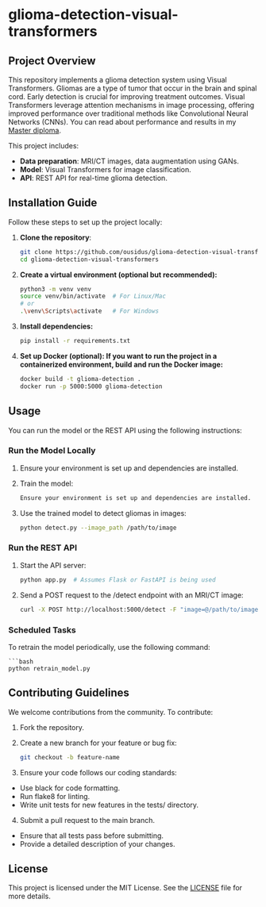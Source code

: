 # **glioma-detection-visual-transformers**

## **Project Overview**
This repository implements a glioma detection system using Visual Transformers. Gliomas are a type of tumor that occur in the brain and spinal cord. Early detection is crucial for improving treatment outcomes. Visual Transformers leverage attention mechanisms in image processing, offering improved performance over traditional methods like Convolutional Neural Networks (CNNs).
You can read about performance and results in my [Master diploma](https://www.overleaf.com/read/cfbyrxrjmvhv#932c28).


This project includes:
- **Data preparation**: MRI/CT images, data augmentation using GANs.
- **Model**: Visual Transformers for image classification.
- **API**: REST API for real-time glioma detection.

## **Installation Guide**
Follow these steps to set up the project locally:

1. **Clone the repository**:
   ```bash
   git clone https://github.com/ousidus/glioma-detection-visual-transformers.git
   cd glioma-detection-visual-transformers
2. **Create a virtual environment (optional but recommended):**

    ```bash
    python3 -m venv venv
    source venv/bin/activate  # For Linux/Mac
    # or
    .\venv\Scripts\activate   # For Windows

3. **Install dependencies:**
    ```bash
    pip install -r requirements.txt

4. **Set up Docker (optional): If you want to run the project in a containerized environment, build and run the Docker image:**

    ```bash
    docker build -t glioma-detection .
    docker run -p 5000:5000 glioma-detection

## Usage
You can run the model or the REST API using the following instructions:

### Run the Model Locally
1. Ensure your environment is set up and dependencies are installed.

2. Train the model:
    ```bash
    Ensure your environment is set up and dependencies are installed.
3. Use the trained model to detect gliomas in images:
    ```bash
    python detect.py --image_path /path/to/image

### Run the REST API
1. Start the API server:
    ```bash
    python app.py  # Assumes Flask or FastAPI is being used
2. Send a POST request to the /detect endpoint with an MRI/CT image:

    ```bash
    curl -X POST http://localhost:5000/detect -F "image=@/path/to/image"

### Scheduled Tasks
To retrain the model periodically, use the following command:

    ```bash
    python retrain_model.py

## Contributing Guidelines
We welcome contributions from the community. To contribute:

1. Fork the repository.

2. Create a new branch for your feature or bug fix:
    ```bash
    git checkout -b feature-name

3. Ensure your code follows our coding standards:

* Use black for code formatting.
* Run flake8 for linting.
* Write unit tests for new features in the tests/ directory.

4. Submit a pull request to the main branch.

* Ensure that all tests pass before submitting.
* Provide a detailed description of your changes.

## License
This project is licensed under the MIT License. See the [LICENSE](./LICENSE) file for more details.

